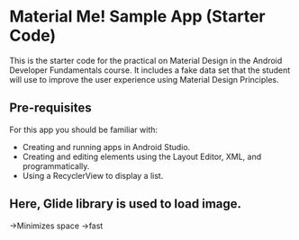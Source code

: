 Material Me! Sample App (Starter Code)
============

This is the starter code for the practical on Material Design in the Android
Developer Fundamentals course. It includes a fake data set that the student
will use to improve the user experience using Material Design Principles.

Pre-requisites
--------------

For this app you should be familiar with:
* Creating and running apps in Android Studio.
* Creating and editing elements using the Layout Editor, XML, and programmatically.
* Using a RecyclerView to display a list.

## Here, Glide library is used to load image.
->Minimizes space
->fast